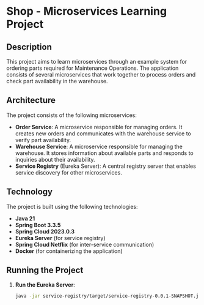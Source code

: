 # Shop - Microservices Learning Project

## Description

This project aims to learn microservices through an example system for ordering parts required for Maintenance Operations. The application consists of several microservices that work together to process orders and check part availability in the warehouse.

## Architecture

The project consists of the following microservices:

- **Order Service**: A microservice responsible for managing orders. It creates new orders and communicates with the warehouse service to verify part availability.
- **Warehouse Service**: A microservice responsible for managing the warehouse. It stores information about available parts and responds to inquiries about their availability.
- **Service Registry** (Eureka Server): A central registry server that enables service discovery for other microservices.

## Technology

The project is built using the following technologies:

- **Java 21**
- **Spring Boot 3.3.5**
- **Spring Cloud 2023.0.3**
- **Eureka Server** (for service registry)
- **Spring Cloud Netflix** (for inter-service communication)
- **Docker** (for containerizing the application)

## Running the Project

1. **Run the Eureka Server**:
   ```bash
   java -jar service-registry/target/service-registry-0.0.1-SNAPSHOT.jar
